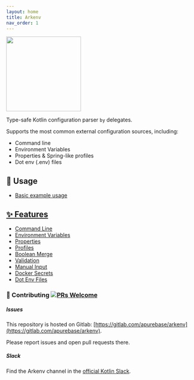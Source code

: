 ```yaml
---
layout: home
title: Arkenv
nav_order: 1
---
```


<img src="https://gitlab.com/apurebase/arkenv/raw/master/docs/arkenv_logo.png?raw=true" width="200">


Type-safe Kotlin configuration parser `by` delegates. 

Supports the most common external configuration sources, including: 
* Command line
* Environment Variables
* Properties & Spring-like profiles
* Dot env (.env) files


## 🔨 Usage
* [Basic example usage]({{site.baseurl}}guides/example)

## [✨ Features]({{site.baseurl}}features/features)
* [Command Line]({{site.baseurl}}features/command-line)
* [Environment Variables]({{site.baseurl}}features/environment-variables)
* [Properties]({{site.baseurl}}features/properties)
* [Profiles]({{site.baseurl}}features/profiles)
* [Boolean Merge]({{site.baseurl}}features/boolean-merge)
* [Validation]({{site.baseurl}}features/validation)
* [Manual Input]({{site.baseurl}}features/manual-input)
* [Docker Secrets]({{site.baseurl}}features/docker-secrets)
* [Dot Env Files]({{site.baseurl}}features/dot-env-files)


### 🤝 Contributing [![PRs Welcome](https://img.shields.io/badge/PRs-welcome-brightgreen.svg?style=flat-square)](http://makeapullrequest.com) 
##### Issues
This repository is hosted on Gitlab: [https://gitlab.com/apurebase/arkenv](https://gitlab.com/apurebase/arkenv). 

Please report issues and open pull requests there.

##### Slack
Find the Arkenv channel in the [official Kotlin Slack](https://kotlinlang.slack.com/messages/CGF74HD19/).


